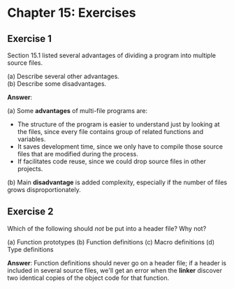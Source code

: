 # Chapter 15: Exercises

## Exercise 1
Section 15.1 listed several advantages of dividing a program into multiple
source files.

(a) Describe several other advantages.  
(b) Describe some disadvantages.

**Answer**:

(a) Some **advantages** of multi-file programs are:

* The structure of the program is easier to understand just by looking at the files, since every file contains group of related functions and variables.
* It saves development time, since we only have to compile those source files that are modified during the process.
* If facilitates code reuse, since we could drop source files in other projects.

(b) Main **disadvantage** is added complexity, especially if the number of files grows disproportionately.

## Exercise 2
Which of the following should *not* be put into a header file? Why not?

(a) Function prototypes
(b) Function definitions
(c) Macro definitions
(d) Type definitions

**Answer**: Function definitions should never go on a header file; if a header is included in several source files, we'll get an error when the **linker** discover two identical copies of the object code for that function.
